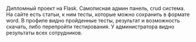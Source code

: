 Дипломный проект на Flask. Самописная админ панель, crud система. На сайте есть статьи, к ним тесты, которые можно сохранить в формате word. В профиле видно пройденные тесты, результат и возможность скачать, либо перепройти тестирования. У администратора видно результаты всех сотрудников.  
